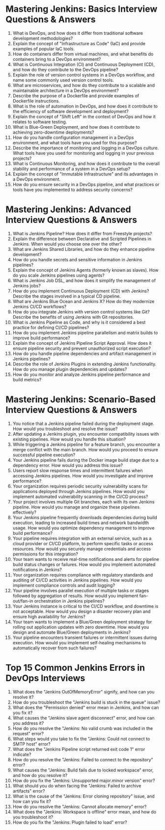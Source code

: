 
# Mastering Jenkins: Basics Interview Questions & Answers
1. What is DevOps, and how does it differ from traditional software development methodologies?
2. Explain the concept of "Infrastructure as Code" (IaC) and provide examples of popular IaC tools.
3. How do containers differ from virtual machines, and what benefits do containers bring to a DevOps environment?
4. What is Continuous Integration (CI) and Continuous Deployment (CD), and how do they contribute to the DevOps pipeline?
5. Explain the role of version control systems in a DevOps workflow, and name some commonly used version control tools.
6. What are microservices, and how do they contribute to a scalable and maintainable architecture in a DevOps environment?
7. Describe the purpose of a Dockerfile and provide examples of Dockerfile instructions.
8. What is the role of automation in DevOps, and how does it contribute to the efficiency of software development and deployment?
9. Explain the concept of "Shift Left" in the context of DevOps and how it relates to software testing.
10. What is Blue-Green Deployment, and how does it contribute to achieving zero-downtime deployments?
11. How do you handle configuration management in a DevOps environment, and what tools have you used for this purpose?
12. Describe the importance of monitoring and logging in a DevOps culture. What tools have you used for monitoring and logging in your previous projects?
13. What is Continuous Monitoring, and how does it contribute to the overall stability and performance of a system in a DevOps setup?
14. Explain the concept of "Immutable Infrastructure" and its advantages in a DevOps environment.
15. How do you ensure security in a DevOps pipeline, and what practices or tools have you implemented to address security concerns?


# Mastering Jenkins: Advanced Interview Questions & Answers
1. What is Jenkins Pipeline? How does it differ from Freestyle projects?
2. Explain the difference between Declarative and Scripted Pipelines in Jenkins. When would you choose one over the other?
3. What are Jenkins Shared Libraries, and how do they enhance pipeline development?
4. How do you handle secrets and sensitive information in Jenkins pipelines?
5. Explain the concept of Jenkins Agents (formerly known as slaves). How do you scale Jenkins pipelines using agents?
6. What is Jenkins Job DSL, and how does it simplify the management of Jenkins jobs?
7. How do you implement Continuous Deployment (CD) with Jenkins? Describe the stages involved in a typical CD pipeline.
8. What are Jenkins Blue Ocean and Jenkins X? How do they modernize Jenkins CI/CD workflows?
9. How do you integrate Jenkins with version control systems like Git? Describe the benefits of using Jenkins with Git repositories.
10. What is Jenkins Pipeline as Code, and why is it considered a best practice for defining CI/CD pipelines?
11. How do you implement Jenkins pipeline parallelism and matrix builds to improve build performance?
12. Explain the concept of Jenkins Pipeline Script Approval. How does it ensure pipeline security and prevent unauthorized script execution?
13. How do you handle pipeline dependencies and artifact management in Jenkins pipelines?
14. Describe the role of Jenkins Plugins in extending Jenkins functionality. How do you manage plugin dependencies and updates?
15. How do you monitor and analyze Jenkins pipeline performance and build metrics?


# Mastering Jenkins: Scenario-Based Interview Questions & Answers
1. You notice that a Jenkins pipeline failed during the deployment stage. How would you troubleshoot and resolve the issue?
2. After updating a Jenkins plugin, you encounter compatibility issues with existing pipelines. How would you handle this situation?
3. While triggering a Jenkins pipeline for a feature branch, you encounter a merge conflict with the main branch. How would you proceed to ensure successful pipeline execution?
4. Your Jenkins pipeline fails during the Docker image build stage due to a dependency error. How would you address this issue?
5. Users report slow response times and intermittent failures when accessing Jenkins pipelines. How would you investigate and improve performance?
6. Your organization requires periodic security vulnerability scans for applications deployed through Jenkins pipelines. How would you implement automated vulnerability scanning in the CI/CD process?
7. Your project involves multiple Git branches, each with its own Jenkins pipeline. How would you manage and organize these pipelines effectively?
8. Your Jenkins pipeline frequently downloads dependencies during build execution, leading to increased build times and network bandwidth usage. How would you optimize dependency management to improve build performance?
9. Your pipeline requires integration with an external service, such as a cloud provider or CI/CD platform, to perform specific tasks or access resources. How would you securely manage credentials and access permissions for this integration?
10. Your team wants to receive real-time notifications and alerts for pipeline build status changes or failures. How would you implement automated notifications in Jenkins?
11. Your organization requires compliance with regulatory standards and auditing of CI/CD activities in Jenkins pipelines. How would you implement compliance controls and audit logging?
12. Your pipeline involves parallel execution of multiple tasks or stages followed by aggregation of results. How would you implement fan-out/fan-in orchestration in Jenkins pipelines?
13. Your Jenkins instance is critical to the CI/CD workflow, and downtime is not acceptable. How would you design a disaster recovery plan and ensure high availability for Jenkins?
14. Your team wants to implement a Blue/Green deployment strategy for rolling out application updates with zero downtime. How would you design and automate Blue/Green deployments in Jenkins?
15. Your pipeline encounters transient failures or intermittent issues during execution. How would you implement self-healing mechanisms to automatically recover from such failures?



# Top 15 Common Jenkins Errors in DevOps Interviews
1. What does the "Jenkins OutOfMemoryError" signify, and how can you resolve it?
2. How do you troubleshoot the "Jenkins build is stuck in the queue" issue?
3. What does the "Permission denied" error mean in Jenkins, and how can you fix it?
4. What causes the "Jenkins slave agent disconnect" error, and how can you address it?
5. How do you resolve the "Jenkins: No valid crumb was included in the request" error?
6. What steps would you take to fix the "Jenkins: Could not connect to SMTP host" error?
7. What does the "Jenkins Pipeline script returned exit code 1" error indicate?
8. How do you resolve the "Jenkins: Failed to connect to the repository" error?
9. What causes the "Jenkins: Build fails due to locked workspace" error, and how do you resolve it?
10. How do you fix the "Jenkins: Unsupported major.minor version" error?
11. What should you do when facing the "Jenkins: Failed to archive artifacts" error?
12. What is the cause of the "Jenkins: Error cloning repository" issue, and how can you fix it?
13. How do you resolve the "Jenkins: Cannot allocate memory" error?
14. What does the "Jenkins: Workspace is offline" error mean, and how do you troubleshoot it?
15. How do you fix the "Jenkins: Plugin failed to load" error?